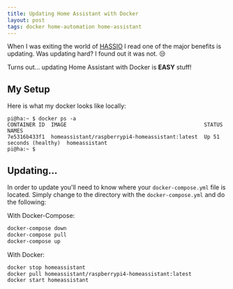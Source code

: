 ```yaml
---
title: Updating Home Assistant with Docker
layout: post
tags: docker home-automation home-assistant
---
```


When I was exiting the world of [HASSIO](https://www.home-assistant.io/hassio/) I read one of the major benefits is updating.  Was updating hard?  I found out it was not. :unamused:

Turns out... updating Home Assistant with Docker is **EASY** stuff!

## My Setup

Here is what my docker looks like locally:

```
pi@ha:~ $ docker ps -a
CONTAINER ID  IMAGE                                            STATUS                   NAMES
7e5316b433f1  homeassistant/raspberrypi4-homeassistant:latest  Up 51 seconds (healthy)  homeassistant
pi@ha:~ $
```

## Updating...

In order to update you'll need to know where your `docker-compose.yml` file is located.  Simply change to the directory with the `docker-compose.yml` and do the following:

With Docker-Compose:

```bash
docker-compose down
docker-compose pull
docker-compose up
```

With Docker:

```bash
docker stop homeassistant
docker pull homeassistant/raspberrypi4-homeassistant:latest
docker start homeassistant
```
